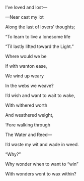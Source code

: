 I’ve loved and lost—

—Near cast my lot

Along the last of lovers’ thoughts;

“To learn to live a lonesome life

“Til lastly lifted toward the Light.”

  

Where would we be

If with wanton ease,

We wind up weary

In the webs we weave?

I’d wish and want to wait to wake,

With withered worth

And weathered weight,

‘Fore walking through

The Water and Reed—

I’d waste my wit and wade in weed. 

  

“Why?”

Why wonder when to want to “win”

With wonders wont to wax within?